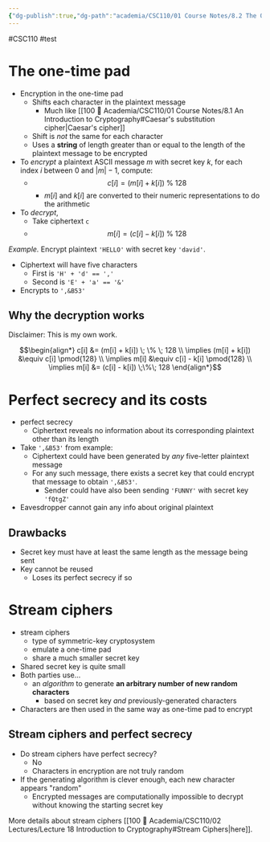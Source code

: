 ```yaml
---
{"dg-publish":true,"dg-path":"academia/CSC110/01 Course Notes/8.2 The One-Time Pad and Perfect Secrecy.md","permalink":"/academia/csc-110/01-course-notes/8-2-the-one-time-pad-and-perfect-secrecy/","created":"2023-10-26T21:54:54.239-04:00","updated":"2023-10-26T22:43:15.265-04:00"}
---
```


#CSC110 #test 
# The one-time pad

- Encryption in the one-time pad
	- Shifts each character in the plaintext message
		- Much like [[100 📒 Academia/CSC110/01 Course Notes/8.1 An Introduction to Cryptography#Caesar's substitution cipher\|Caesar's cipher]]
	- Shift is *not* the same for each character
	- Uses a **string** of length greater than or equal to the length of the plaintext message to be encrypted
- To *encrypt* a plaintext ASCII message $m$ with secret key $k$, for each index $i$ between 0 and $|m|-1$, compute:
	- $$c[i] = (m[i] + k[i]) \;\%\; 128$$
		- $m[i]$ and $k[i]$ are converted to their numeric representations to do the arithmetic
- To *decrypt*,
	- Take ciphertext `c`
	- $$m[i] = (c[i] - k[i]) \;\%\; 128$$

*Example.* Encrypt plaintext `'HELLO'` with secret key `'david'`.
- Ciphertext will have five characters
	- First is `'H' + 'd' == ','`
	- Second is `'E' + 'a' == '&'`
- Encrypts to `',&B53'`

## Why the decryption works

Disclaimer: This is my own work.

$$\begin{align*}
c[i] &= (m[i] + k[i]) \; \% \; 128 \\
\implies (m[i] + k[i]) &\equiv c[i] \pmod{128} \\
\implies m[i] &\equiv c[i] - k[i] \pmod{128} \\
\implies m[i] &= (c[i] - k[i]) \;\%\; 128
\end{align*}$$

# Perfect secrecy and its costs

- perfect secrecy
	- Ciphertext reveals no information about its corresponding plaintext other than its length
- Take `',&B53'` from example:
	- Ciphertext could have been generated by *any* five-letter plaintext message
	- For any such message, there exists a secret key that could encrypt that message to obtain `',&B53'`.
		- Sender could have also been sending `'FUNNY'` with secret key `'fQtgZ'`
- Eavesdropper cannot gain any info about original plaintext

## Drawbacks

- Secret key must have at least the same length as the message being sent
- Key cannot be reused
	- Loses its perfect secrecy if so

# Stream ciphers

- stream ciphers
	- type of symmetric-key cryptosystem
	- emulate a one-time pad
	- share a much smaller secret key
- Shared secret key is quite small
- Both parties use...
	- an *algorithm* to generate **an arbitrary number of new random characters**
		- based on secret key *and* previously-generated characters
- Characters are then used in the same way as one-time pad to encrypt

## Stream ciphers and perfect secrecy

- Do stream ciphers have perfect secrecy?
	- No
	- Characters in encryption are not truly random
- If the generating algorithm is clever enough, each new character appears "random"
	- Encrypted messages are computationally impossible to decrypt without knowing the starting secret key

More details about stream ciphers [[100 📒 Academia/CSC110/02 Lectures/Lecture 18 Introduction to Cryptography#Stream Ciphers\|here]].